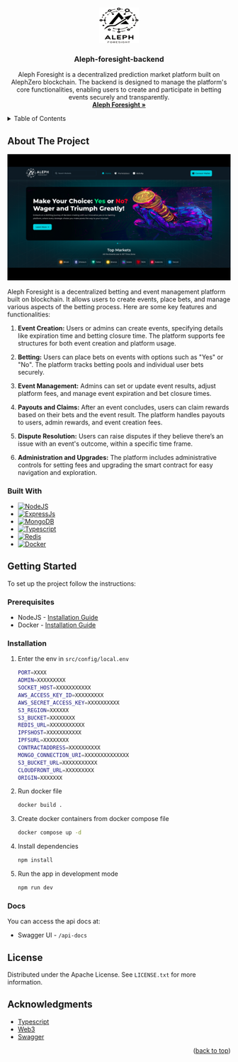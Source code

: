 <a name="readme-top"></a>

<!-- PROJECT LOGO -->
<br />
<div align="center">
  <a href="https://alephzero.org/">
    <img src="images/logo.png" alt="Logo" width="90" height="80">
  </a>

  <h3 align="center">Aleph-foresight-backend</h3>

  <p align="center">
     Aleph Foresight is a decentralized prediction market platform built on AlephZero blockchain. The backend is designed to manage the platform's core functionalities, enabling users to create and participate in betting events securely and transparently.
    <br />
    <a href="https://alephzero.org/"><strong>Aleph Foresight »</strong></a>
    <br />
  </p>
</div>



<!-- TABLE OF CONTENTS -->
<details>
  <summary>Table of Contents</summary>
  <ol>
    <li>
      <a href="#about-the-project">About The Project</a>
      <ul>
        <li><a href="#built-with">Built With</a></li>
      </ul>
    </li>
    <li>
      <a href="#getting-started">Getting Started</a>
      <ul>
        <li><a href="#prerequisites">Prerequisites</a></li>
        <li><a href="#installation">Installation</a></li>
      </ul>
    </li>
    <li><a href="#license">License</a></li>
    <li><a href="#acknowledgments">Acknowledgments</a></li>
  </ol>
</details>



<!-- ABOUT THE PROJECT -->
## About The Project

<img width="1436" alt="Aleph home page" src="images/home.png">

Aleph Foresight is a decentralized betting and event management platform built on  blockchain. It allows users to create events, place bets, and manage various aspects of the betting process. Here are some key features and functionalities:

1. **Event Creation:** Users or admins can create events, specifying details like expiration time and betting closure time. The platform supports fee structures for both event creation and platform usage.

2. **Betting:** Users can place bets on events with options such as "Yes" or "No". The platform tracks betting pools and individual user bets securely.

3. **Event Management:** Admins can set or update event results, adjust platform fees, and manage event expiration and bet closure times.

4. **Payouts and Claims:**  After an event concludes, users can claim rewards based on their bets and the event result. The platform handles payouts to users, admin rewards, and event creation fees.
   
5. **Dispute Resolution:** Users can raise disputes if they believe there’s an issue with an event's outcome, within a specific time frame.
   
6. **Administration and Upgrades:** The platform includes administrative controls for setting fees and upgrading the smart contract for easy navigation and exploration.


### Built With

* [![NodeJS][NodeJS]][Node-url]
* [![ExpressJs][ExpressJS]][Express-url]
* [![MongoDB][MongoDB]][MongoDB-url]
* [![Typescript][Typescript]][Typescript-url]
* [![Redis][Redis]][Redis-url]
* [![Docker][Docker]][Docker-url]

<!-- GETTING STARTED -->
## Getting Started

To set up the project follow the instructions:

### Prerequisites

* NodeJS - [Installation Guide](https://nodejs.org/en/download/package-manager)
* Docker - [Installation Guide](https://docs.docker.com/get-docker/)

### Installation


1. Enter the env in `src/config/local.env`
   ```sh
   PORT=XXXX
   ADMIN=XXXXXXXXX
   SOCKET_HOST=XXXXXXXXXXX
   AWS_ACCESS_KEY_ID=XXXXXXXXX
   AWS_SECRET_ACCESS_KEY=XXXXXXXXXX
   S3_REGION=XXXXXX
   S3_BUCKET=XXXXXXXX
   REDIS_URL=XXXXXXXXXXX
   IPFSHOST=XXXXXXXXXXX
   IPFSURL=XXXXXXXX
   CONTRACTADDRESS=XXXXXXXXXX
   MONGO_CONNECTION_URI=XXXXXXXXXXXXXX
   S3_BUCKET_URL=XXXXXXXXXXX
   CLOUDFRONT_URL=XXXXXXXXX
   ORIGIN=XXXXXXX
   ```
2. Run docker file
   ```sh
   docker build .
   ```   
3. Create docker containers from docker compose file
   ```sh
   docker compose up -d
   ```  
4. Install dependencies
   ```sh
   npm install
   ```   
5. Run the app in development mode
   ```sh
   npm run dev
   ```  

### Docs
 You can access the api docs at:
   * Swagger UI -  `/api-docs`

<!-- LICENSE -->
## License

Distributed under the Apache License. See `LICENSE.txt` for more information.


<!-- ACKNOWLEDGMENTS -->
## Acknowledgments

* [Typescript](https://www.typescriptlang.org/)
* [Web3](https://web3js.readthedocs.io/en/v1.10.0/)
* [Swagger](https://swagger.io/docs/)

<p align="right">(<a href="#readme-top">back to top</a>)</p>

<!-- MARKDOWN LINKS & IMAGES -->

[NodeJS]: https://img.shields.io/badge/nodejs-green?style=for-the-badge&logo=nodedotjs&logoColor=white
[Node-url]: https://nodejs.org/en/docs
[ExpressJS]: https://img.shields.io/badge/expressjs-grey?style=for-the-badge&logo=expressdotjs&logoColor=white
[Express-url]: https://expressjs.com/
[MongoDB]: https://img.shields.io/badge/MongoDB-%234ea94b.svg?style=for-the-badge&logo=mongodb&logoColor=white
[MongoDB-url]:https://www.mongodb.com/docs/
[Typescript]: https://img.shields.io/badge/typescript-blue?style=for-the-badge&logo=typescript&logoColor=white
[Typescript-url]: https://www.typescriptlang.org/
[Redis]:https://img.shields.io/badge/redis-%23DD0031.svg?style=for-the-badge&logo=redis&logoColor=white
[Redis-url]:https://redis.io/docs/latest/
[Docker]:https://img.shields.io/badge/docker-%230db7ed.svg?style=for-the-badge&logo=docker&logoColor=white
[Docker-url]:https://docs.docker.com/

